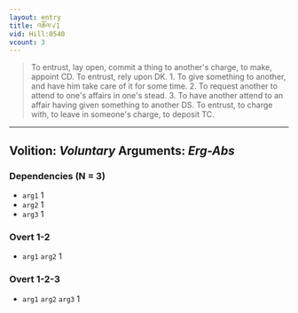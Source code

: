 ```yaml
---
layout: entry
title: འཆོལ་√1
vid: Hill:0540
vcount: 3
---
```

> To entrust, lay open, commit a thing to another's charge, to make, appoint CD\. To entrust, rely upon DK\. 1\. To give something to another, and have him take care of it for some time\. 2\. To request another to attend to one's affairs in one's stead\. 3\. To have another attend to an affair having given something to another DS\. To entrust, to charge with, to leave in someone's charge, to deposit TC\.

---
Volition: _Voluntary_
Arguments: _Erg-Abs_
---

### Dependencies (N = 3)
* `arg1` 1
* `arg2` 1
* `arg3` 1


### Overt 1-2
* `arg1` `arg2` 1


### Overt 1-2-3
* `arg1` `arg2` `arg3` 1
